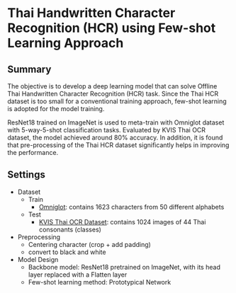 # Thai Handwritten Character Recognition (HCR) using Few-shot Learning Approach
## Summary

The objective is to develop a deep learning model that can solve Offline Thai Handwritten Character Recognition (HCR) task. Since the Thai HCR dataset is too small for a conventional training approach, few-shot learning is adopted for the model training.

ResNet18 trained on ImageNet is used to meta-train with Omniglot dataset with 5-way-5-shot classification tasks. Evaluated by KVIS Thai OCR dataset, the model achieved around 80% accuracy. In addition, it is found that pre-processing of the Thai HCR dataset significantly helps in improving the performance.

## Settings
- Dataset
    - Train
        - [Omniglot](https://github.com/brendenlake/omniglot): contains 1623 characters from 50 different alphabets
    - Test
        - [KVIS Thai OCR Dataset](https://data.mendeley.com/datasets/8nr3pbdk5c/1): contains 1024 images of 44 Thai consonants (classes)
- Preprocessing
    - Centering character (crop + add padding)
    - convert to black and white
- Model Design
    - Backbone model: ResNet18 pretrained on ImageNet, with its head layer replaced with a Flatten layer
    - Few-shot learning method: Prototypical Network